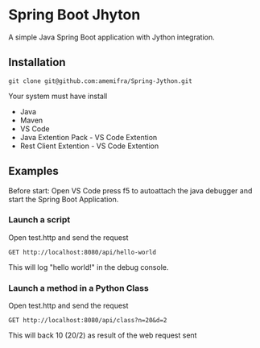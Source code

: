 # Spring Boot Jhyton

A simple Java Spring Boot application with Jython integration. 

## Installation

```
git clone git@github.com:amemifra/Spring-Jython.git
```
Your system must have install
* Java
* Maven
* VS Code
* Java Extention Pack - VS Code Extention
* Rest Client Extention - VS Code Extention

## Examples
Before start:
Open VS Code press f5 to autoattach the java debugger and start the Spring Boot Application.
### Launch a script
Open test.http and send the request
```
GET http://localhost:8080/api/hello-world
```
This will log "hello world!" in the debug console.

### Launch a method in a Python Class
Open test.http and send the request
```
GET http://localhost:8080/api/class?n=20&d=2
```
This will back 10 (20/2) as result of the web request sent